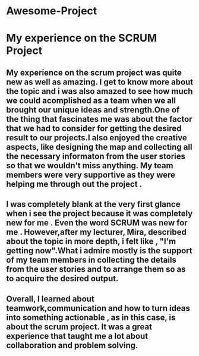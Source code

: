 # Awesome-Project
<h1>My experience on the SCRUM Project</h1>
<h2>My experience on the scrum project was quite new as well as amazing. I get to know more about the topic and i was also amazed to see how much we could acomplished as a team when we all brought our unique ideas and strength.One of the thing that fascinates me was about the factor that we had to consider for getting the desired result to our projects.I also enjoyed the creative aspects, like designing the map and collecting all the necessary informaton from the user stories so that we wouldn't miss anything. My team members were very supportive as they were helping me through out the project . </h2>
<h2>I was completely blank at the very first glance when i see the project because it was completely new for me . Even the word SCRUM was new for me . However,after my lecturer, Mira, described about the topic in more depth, i felt like , "I'm getting now".What i admire mostly is the support of my team members in collecting the details from the user stories and to arrange them so as to acquire the desired output.</h2>
<h2>Overall, I learned about teamwork,communication and how to turn ideas into something actionable , as in this case, is about the scrum project. It was a great experience that taught me a lot about collaboration and problem solving.</h2>
